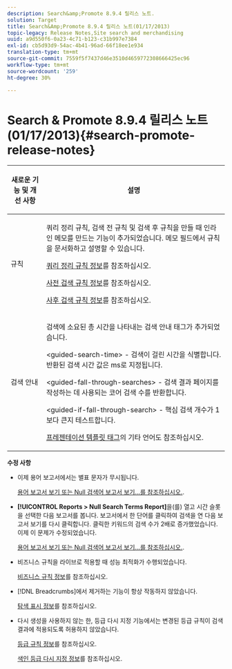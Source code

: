 ```yaml
---
description: Search&amp;Promote 8.9.4 릴리스 노트.
solution: Target
title: Search&Amp;Promote 8.9.4 릴리스 노트(01/17/2013)
topic-legacy: Release Notes,Site search and merchandising
uuid: a9d550f6-0a23-4c71-b123-c31b997e7384
exl-id: cb5d93d9-54ac-4b41-96ad-66f18ee1e934
translation-type: tm+mt
source-git-commit: 7559f5f7437d46e3510d4659772308666425ec96
workflow-type: tm+mt
source-wordcount: '259'
ht-degree: 30%

---
```


# Search &amp; Promote 8.9.4 릴리스 노트(01/17/2013){#search-promote-release-notes}

<table> 
 <thead> 
  <tr> 
   <th colname="col1" class="entry"> <p>새로운 기능 및 개선 사항 </p> </th> 
   <th colname="col2" class="entry"> <p>설명 </p> </th> 
  </tr> 
 </thead>
 <tbody> 
  <tr> 
   <td colname="col1"> <p>규칙 </p> </td> 
   <td colname="col2"> <p> 쿼리 정리 규칙, 검색 전 규칙 및 검색 후 규칙을 만들 때 인라인 메모를 만드는 기능이 추가되었습니다. 메모 필드에서 규칙을 문서화하고 설명할 수 있습니다. </p> <p><a href="../c-about-rules-menu/c-about-query-cleaning-rules.md#concept_17F3CDDC3C8A4128AF092A82B777B86C" format="dita" scope="local"> 쿼리 정리 규칙 정보</a>를 참조하십시오. </p> <p><a href="../c-about-rules-menu/c-about-pre-search-rules.md#concept_5BF84BB6FACB4645BA9CB7496A01CD1F" format="dita" scope="local"> 사전 검색 규칙 정보</a>를 참조하십시오. </p> <p><a href="../c-about-rules-menu/c-about-post-search-rules.md#concept_AF6ADFCC0ADF4A788003964939917FDE" format="dita" scope="local"> 사후 검색 규칙 정보</a>를 참조하십시오. </p> </td> 
  </tr> 
  <tr> 
   <td colname="col1"> <p>검색 안내 </p> </td> 
   <td colname="col2"> <p> 검색에 소요된 총 시간을 나타내는 검색 안내 태그가 추가되었습니다. </p> <p> <span class="codeph"> &lt;guided-search-time&gt;</span> - 검색이 걸린 시간을 식별합니다. 반환된 검색 시간 값은 ms로 지정됩니다. </p> <p> <span class="codeph"> &lt;guided-fall-through-searches&gt;</span> - 검색 결과 페이지를 작성하는 데 사용되는 코어 검색 수를 반환합니다. </p> <p> <span class="codeph"> &lt;guided-if-fall-through-search&gt;</span> - 핵심 검색 개수가 1보다 큰지 테스트합니다. </p> <p><a href="../c-appendices/c-templates.md#reference_F1BBF616BCEC4AD7B2548ECD3CA74C64" format="dita" scope="local"> 프레젠테이션 템플릿 태그</a>의 기타 언어도 참조하십시오. </p> </td> 
  </tr> 
 </tbody> 
</table>

**수정 사항**

* 이제 용어 보고서에서는 별표 문자가 무시됩니다.

   [용어 보고서 보기 또는 Null 검색어 보고서 보기...를 참조하십시오.](../c-about-reports-menu/c-about-reports-menu.md#task_53B7ED1582DD4B0E8376546A7AFC789A).

* **[!UICONTROL Reports > Null Search Terms Report]**&#x200B;을(를) 열고 시간 슬롯을 선택한 다음 보고서를 봅니다. 보고서에서 한 단어를 클릭하여 검색을 연 다음 보고서 보기를 다시 클릭합니다. 클릭한 키워드의 검색 수가 2배로 증가했었습니다. 이제 이 문제가 수정되었습니다.

   [용어 보고서 보기 또는 Null 검색어 보고서 보기...를 참조하십시오.](../c-about-reports-menu/c-about-reports-menu.md#task_53B7ED1582DD4B0E8376546A7AFC789A).

* 비즈니스 규칙을 라이브로 적용할 때 성능 최적화가 수행되었습니다.

   [비즈니스 규칙 정보](../c-about-rules-menu/c-about-business-rules.md#concept_2A93D76216754D3D8412CDEA00BD26BD)를 참조하십시오.

* [!DNL Breadcrumbs]에서 제거하는 기능이 항상 작동하지 않았습니다.

   [탐색 표시 정보](../c-about-design-menu/c-about-breadcrumbs.md#concept_FB8A943C594A4A1593B118141DA61F03)를 참조하십시오.

* 다시 생성을 사용하지 않는 한, 등급 다시 지정 기능에서는 변경된 등급 규칙이 검색 결과에 적용되도록 허용하지 않았습니다.

   [등급 규칙 정보](../c-about-rules-menu/c-about-ranking-rules.md#concept_F555C076759B4E81B925441CFE707397)를 참조하십시오.

   [색인 등급 다시 지정 정보](../c-about-index-menu/c-about-re-rank-index.md#concept_147B0A9FCD51451787DA898E06F7C692)를 참조하십시오.
